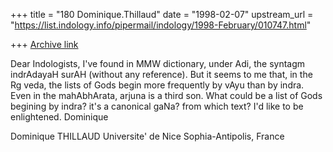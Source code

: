 +++
title = "180 Dominique.Thillaud"
date = "1998-02-07"
upstream_url = "https://list.indology.info/pipermail/indology/1998-February/010747.html"

+++
[Archive link](https://list.indology.info/pipermail/indology/1998-February/010747.html)

Dear Indologists,
        I've found in MMW dictionary, under Adi, the syntagm indrAdayaH
surAH (without any reference). But it seems to me that, in the Rg veda, the
lists of Gods begin more frequently by vAyu than by indra. Even in the
mahAbhArata, arjuna is a third son. What could be a list of Gods begining
by indra? it's a canonical gaNa? from which text?
        I'd like to be enlightened.
Dominique

Dominique THILLAUD
Universite' de Nice Sophia-Antipolis, France




